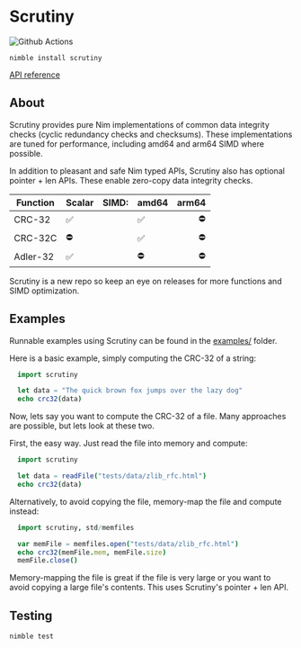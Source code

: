 # Scrutiny

![Github Actions](https://github.com/guzba/nimsimd/workflows/Github%20Actions/badge.svg)

`nimble install scrutiny`

[API reference](https://nimdocs.com/guzba/scrutiny)

## About

Scrutiny provides pure Nim implementations of common data integrity checks (cyclic redundancy checks and checksums). These implementations are tuned for performance, including amd64 and arm64 SIMD where possible.

In addition to pleasant and safe Nim typed APIs, Scrutiny also has optional pointer + len APIs. These enable zero-copy data integrity checks.

Function | Scalar | SIMD: | amd64 | arm64
---       | ---   | ---   | ---   | ---:
CRC-32    | ✅   |       |  ✅   | ⛔
CRC-32C   | ⛔   |       |  ✅   | ⛔
Adler-32  | ✅   |       |  ⛔   | ⛔

Scrutiny is a new repo so keep an eye on releases for more functions and SIMD optimization.

## Examples

Runnable examples using Scrutiny can be found in the [examples/](https://github.com/guzba/scrutiny/blob/master/examples) folder.

Here is a basic example, simply computing the CRC-32 of a string:

```nim
  import scrutiny

  let data = "The quick brown fox jumps over the lazy dog"
  echo crc32(data)
```

Now, lets say you want to compute the CRC-32 of a file. Many approaches are possible, but lets look at these two.

First, the easy way. Just read the file into memory and compute:
```nim
  import scrutiny

  let data = readFile("tests/data/zlib_rfc.html")
  echo crc32(data)
```

Alternatively, to avoid copying the file, memory-map the file and compute instead:
```nim
  import scrutiny, std/memfiles

  var memFile = memfiles.open("tests/data/zlib_rfc.html")
  echo crc32(memFile.mem, memFile.size)
  memFile.close()
```

Memory-mapping the file is great if the file is very large or you want to avoid copying a large file's contents. This uses Scrutiny's pointer + len API.

## Testing

`nimble test`
